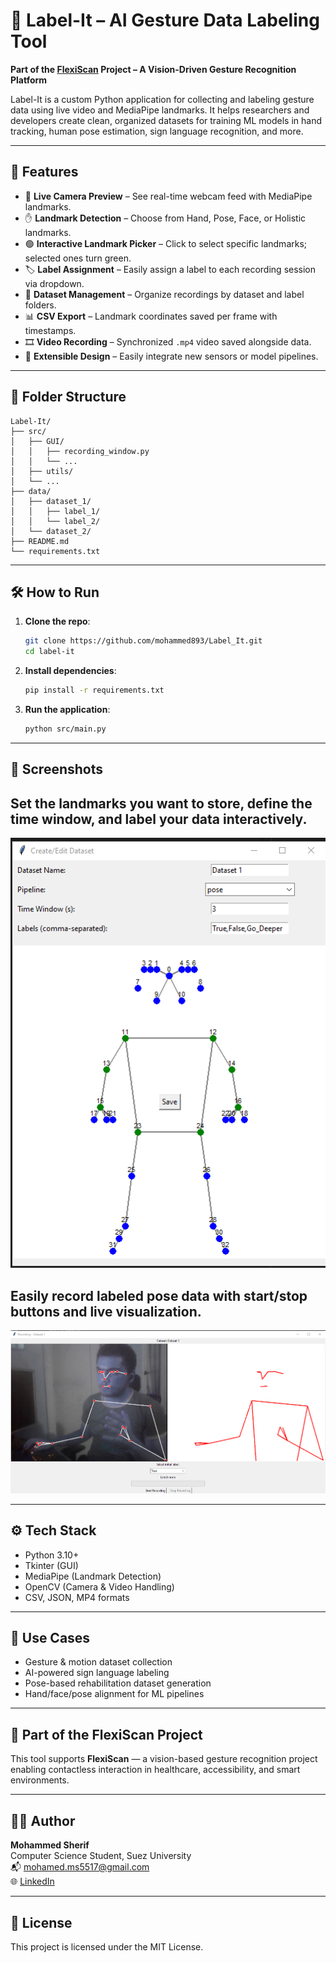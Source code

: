 
# 📸 Label-It – AI Gesture Data Labeling Tool
**Part of the [FlexiScan](https://flexiscan.life) Project – A Vision-Driven Gesture Recognition Platform**

Label-It is a custom Python application for collecting and labeling gesture data using live video and MediaPipe landmarks. It helps researchers and developers create clean, organized datasets for training ML models in hand tracking, human pose estimation, sign language recognition, and more.

---

## 🚀 Features

- 🎥 **Live Camera Preview** – See real-time webcam feed with MediaPipe landmarks.
- ✋ **Landmark Detection** – Choose from Hand, Pose, Face, or Holistic landmarks.
- 🟢 **Interactive Landmark Picker** – Click to select specific landmarks; selected ones turn green.
- 🏷️ **Label Assignment** – Easily assign a label to each recording session via dropdown.
- 📁 **Dataset Management** – Organize recordings by dataset and label folders.
- 📊 **CSV Export** – Landmark coordinates saved per frame with timestamps.
- 🎞️ **Video Recording** – Synchronized `.mp4` video saved alongside data.
- 🧩 **Extensible Design** – Easily integrate new sensors or model pipelines.

---

## 📂 Folder Structure

```
Label-It/
├── src/
│   ├── GUI/
│   │   ├── recording_window.py
│   │   └── ...
│   ├── utils/
│   └── ...
├── data/
│   ├── dataset_1/
│   │   ├── label_1/
│   │   └── label_2/
│   └── dataset_2/
├── README.md
└── requirements.txt
```

---

## 🛠️ How to Run

1. **Clone the repo**:
    ```bash
    git clone https://github.com/mohammed893/Label_It.git
    cd label-it
    ```

2. **Install dependencies**:
    ```bash
    pip install -r requirements.txt
    ```

3. **Run the application**:
    ```bash
    python src/main.py
    ```

---

## 📸 Screenshots

<!-- Add your own screenshots -->
## Set the landmarks you want to store, define the time window, and label your data interactively.

<img src="docs/image.png" width="600" alt="Live Recording UI"/>

## Easily record labeled pose data with start/stop buttons and live visualization.
<img src="docs/image_2.png" width="600" alt="Live Recording UI"/>

---

## ⚙️ Tech Stack

- Python 3.10+
- Tkinter (GUI)
- MediaPipe (Landmark Detection)
- OpenCV (Camera & Video Handling)
- CSV, JSON, MP4 formats

---

## 📌 Use Cases

- Gesture & motion dataset collection
- AI-powered sign language labeling
- Pose-based rehabilitation dataset generation
- Hand/face/pose alignment for ML pipelines

---

## 🧠 Part of the FlexiScan Project

This tool supports **FlexiScan** — a vision-based gesture recognition project enabling contactless interaction in healthcare, accessibility, and smart environments.

---

## 👨‍💻 Author

**Mohammed Sherif**  
Computer Science Student, Suez University  
📬 mohamed.ms5517@gmail.com  
🌐 [LinkedIn](https://www.linkedin.com/in/mohammed-sherif-54a943294/)

---

## 📝 License

This project is licensed under the MIT License.
